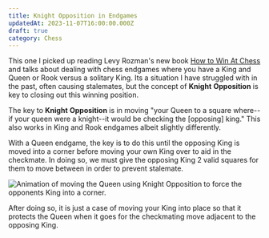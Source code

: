 ```yaml
---
title: Knight Opposition in Endgames
updatedAt: 2023-11-07T16:00:00.000Z
draft: true
category: Chess
---
```


This one I picked up reading Levy Rozman's new book [How to Win At Chess](https://www.goodreads.com/en/book/show/125107160 "How to Win at Chess") and talks about dealing with chess endgames where you have a King and Queen or Rook versus a solitary King. Its a situation I have struggled with in the past, often causing stalemates, but the concept of **Knight** **Opposition** is key to closing out this winning position.

The key to **Knight** **Opposition** is in moving "your Queen to a square where--if your queen were a knight--it would be checking the \[opposing] king." This also works in King and Rook endgames albeit slightly differently.

With a Queen endgame, the key is to do this until the opposing King is moved into a corner before moving your own King over to aid in the checkmate. In doing so, we must give the opposing King 2 valid squares for them to move between in order to prevent stalemate.

![Animation of moving the Queen using Knight Opposition to force the opponents King into a corner.](/public/assets/assets/phpT8ccC9.gif "Animation courtesy of Chess.com")

After doing so, it is just a case of moving your King into place so that it protects the Queen when it goes for the checkmating move adjacent to the opposing King.
